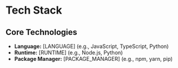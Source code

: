 # Tech Stack

## Core Technologies
- **Language:** [LANGUAGE] (e.g., JavaScript, TypeScript, Python)
- **Runtime:** [RUNTIME] (e.g., Node.js, Python)
- **Package Manager:** [PACKAGE_MANAGER] (e.g., npm, yarn, pip)

